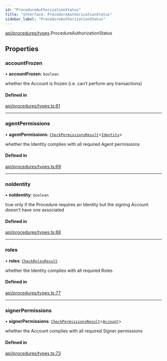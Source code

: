 ```yaml
---
id: "ProcedureAuthorizationStatus"
title: "Interface: ProcedureAuthorizationStatus"
sidebar_label: "ProcedureAuthorizationStatus"
---
```


[api/procedures/types](../../../../../modules/API/Procedures/Types/Types.md).ProcedureAuthorizationStatus

## Properties

### accountFrozen

• **accountFrozen**: `boolean`

whether the Account is frozen (i.e. can't perform any transactions)

#### Defined in

[api/procedures/types.ts:81](https://github.com/PolymeshAssociation/polymesh-sdk/blob/fbf6882d0/src/api/procedures/types.ts#L81)

___

### agentPermissions

• **agentPermissions**: [`CheckPermissionsResult`](../../../Entities/Types/CheckPermissionsResult/CheckPermissionsResult.md)\<[`Identity`](../../../../../enums/API/Entities/Types/SignerType/SignerType.md#identity)\>

whether the Identity complies with all required Agent permissions

#### Defined in

[api/procedures/types.ts:69](https://github.com/PolymeshAssociation/polymesh-sdk/blob/fbf6882d0/src/api/procedures/types.ts#L69)

___

### noIdentity

• **noIdentity**: `boolean`

true only if the Procedure requires an Identity but the signing Account
  doesn't have one associated

#### Defined in

[api/procedures/types.ts:86](https://github.com/PolymeshAssociation/polymesh-sdk/blob/fbf6882d0/src/api/procedures/types.ts#L86)

___

### roles

• **roles**: [`CheckRolesResult`](../../../Entities/Types/CheckRolesResult/CheckRolesResult.md)

whether the Identity complies with all required Roles

#### Defined in

[api/procedures/types.ts:77](https://github.com/PolymeshAssociation/polymesh-sdk/blob/fbf6882d0/src/api/procedures/types.ts#L77)

___

### signerPermissions

• **signerPermissions**: [`CheckPermissionsResult`](../../../Entities/Types/CheckPermissionsResult/CheckPermissionsResult.md)\<[`Account`](../../../../../enums/API/Entities/Types/SignerType/SignerType.md#account)\>

whether the Account complies with all required Signer permissions

#### Defined in

[api/procedures/types.ts:73](https://github.com/PolymeshAssociation/polymesh-sdk/blob/fbf6882d0/src/api/procedures/types.ts#L73)
